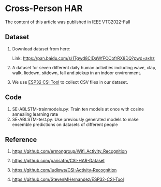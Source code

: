 # Cross-Person HAR

The content of this article was published in IEEE VTC2022-Fall

## Dataset

1. Download dataset from here: 

   Link: https://pan.baidu.com/s/1Tgwd8CIDaWfFCCbfrRX8DQ?pwd=axhz 

2. A dataset for seven different daily human activities including wave, clap, walk, liedown, sitdown, fall and pickup in an indoor environment.

3. We use [ESP32 CSI Tool](https://github.com/StevenMHernandez/ESP32-CSI-Tool)  to collect CSV files in our dataset.



## Code

1. SE-ABLSTM-trainmodels.py: Train ten models at once with cosine annealing learning rate
2. SE-ABLSTM-test.py: Use previously generated models to make ensemble predictions on datasets of different people



## Reference

1. https://github.com/ermongroup/Wifi_Activity_Recognition

2. https://github.com/parisafm/CSI-HAR-Dataset

3. https://github.com/ludlows/CSI-Activity-Recognition

4. https://github.com/StevenMHernandez/ESP32-CSI-Tool
   









